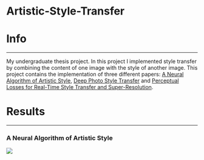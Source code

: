 # Artistic-Style-Transfer

# Info
---
My undergraduate thesis project. In this project I implemented style transfer by combining the content of one image with the style of another image. This project contains the implementation of three different papers: [A Neural Algorithm of Artistic Style](https://arxiv.org/abs/1508.06576), [Deep Photo Style Transfer](https://arxiv.org/abs/1703.07511) and [Perceptual Losses for Real-Time Style Transfer and Super-Resolution](https://arxiv.org/abs/1603.08155).

# Results
---
### A Neural Algorithm of Artistic Style
<p><img src='images/results/anaoas_c1s1.png' /></p>

